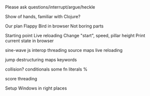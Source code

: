 Please ask questions/interrupt/argue/heckle

Show of hands, familiar with Clojure?

Our plan
  Flappy Bird in browser
  Not boring parts

Starting point
  Live reloading
    Change "start", speed, pillar height
  Print current state in browser

sine-wave
  js interop
  threading
  source maps
  live reloading

jump
  destructuring
  maps
  keywords

collision?
  conditionals
  some
  fn literals
  %

score
  threading

Setup
  Windows in right places
